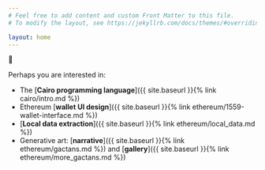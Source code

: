 ```yaml
---
# Feel free to add content and custom Front Matter to this file.
# To modify the layout, see https://jekyllrb.com/docs/themes/#overriding-theme-defaults

layout: home
---
```


:seedling:

Perhaps you are interested in:

- The
[**Cairo programming language**]({{ site.baseurl }}{% link cairo/intro.md %})
- Ethereum
[**wallet UI design**]({{ site.baseurl }}{% link ethereum/1559-wallet-interface.md %})
- [**Local data extraction**]({{ site.baseurl }}{% link ethereum/local_data.md %})
- Generative art: [**narrative**]({{ site.baseurl }}{% link ethereum/gactans.md %}) and
[**gallery**]({{ site.baseurl }}{% link ethereum/more_gactans.md %})

